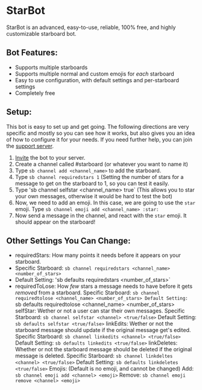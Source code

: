# StarBot
StarBot is an advanced, easy-to-use, reliable, 100% free, and highly customizable starboard bot.

## Bot Features:
 - Supports multiple starboards
 - Supports multiple normal and custom emojis for *each* starboard
 - Easy to use configuration, with default settings and per-starboard settings
 - Completely free

## Setup:
This bot is easy to set up and get going. The following directions are very specific and mostly so you can see how it works, but also gives you an idea of how to configure it for your needs. If you need further help, you can join the [support server](https://discord.gg/3gK8mSA).
 1. [Invite](https://discord.com/api/oauth2/authorize?client_id=700796664276844612&permissions=117824&scope=bot) the bot to your server.
 2. Create a channel called #starboard (or whatever you want to name it)
 3. Type `sb channel add <channel_name>` to add the starboard.
 4. Type `sb channel requiredstars 1` (Setting the number of stars for a message to get on the starboard to 1, so you can test it easily.
 5. Type 'sb channel selfstar <channel_name> true` (This allows you to star your own messages, otherwise it would be hard to test the bot)
 6. Now, we need to add an emoji. In this case, we are going to use the `star` emoji. Type `sb channel emoji add <channel_name> :star:`
 7. Now send a message in the channel, and react with the `star` emoji. It should appear on the starboard!

## Other Settings You Can Change:
 - requiredStars: How many points it needs before it appears on your starboard. 
  - Specific Starboard: `sb channel requiredstars <channel_name> <number_of_stars>`
  - Default Setting: 'sb defaults requiredstars <number_of_stars>`
 - requiredToLose: How *few* stars a message needs to have before it gets *removed* from a starboard.
Specific Starboard: `sb channel requiredtolose <channel_name> <number_of_stars>
Default Setting: `sb defaults requiredtolose <channel_name> <number_of_stars>
selfStar: Wether or not a user can star their own messages.
Specific Starboard: `sb channel selfstar <channel> <true/false>`
Default Setting: `sb defaults selfstar <true/false>`
linkEdits: Wether or not the starboard message should update if the original message get's edited.
Specific Starboard: `sb channel linkedits <channel> <true/false>`
Default Setting: `sb defaults linkedits <true/false>`
linkDeletes: Whether or not the starboard message should be deleted if the original message is deleted.
Specific Starboard: `sb channel linkdeltes <channel> <true/false>`
Default Setting: `sb defaults linkdeletes <true/false>`
Emojis: (Default is no emoji, and cannot be changed)
Add: `sb channel emoji add <channel> <emoji>`
Remove: `sb channel emoji remove <channel> <emoji>`

